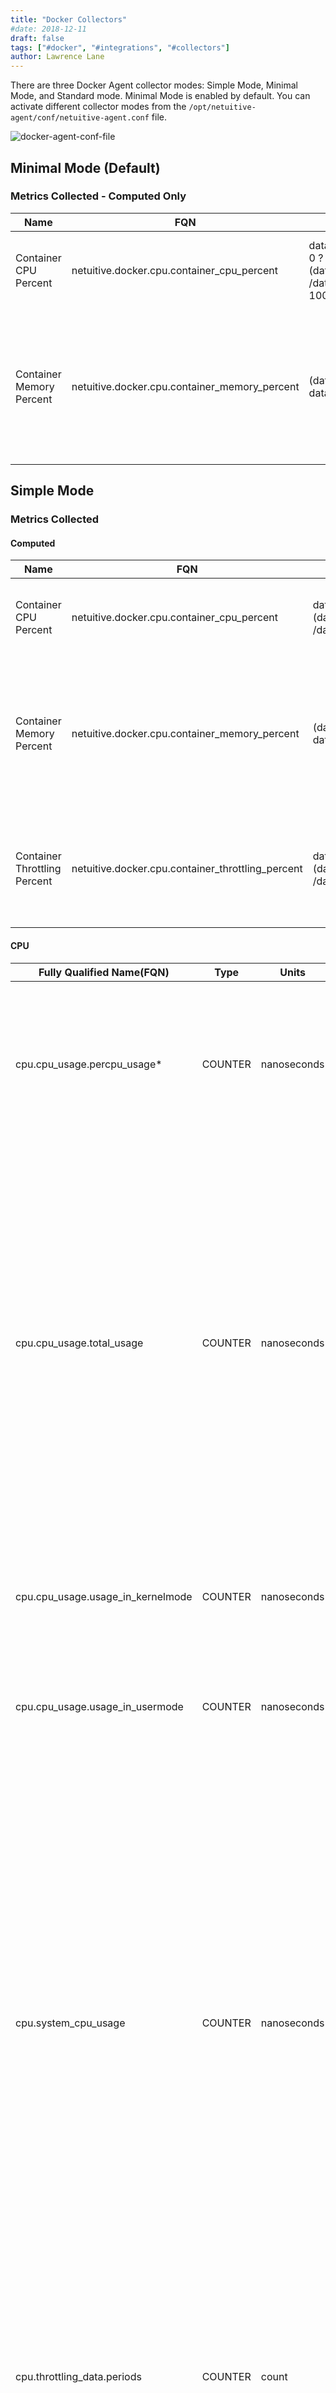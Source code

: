 ```yaml
---
title: "Docker Collectors"
#date: 2018-12-11
draft: false
tags: ["#docker", "#integrations", "#collectors"]
author: Lawrence Lane
---
```

There are three Docker Agent collector modes: Simple Mode, Minimal Mode, and Standard mode. Minimal Mode is enabled by default. You can activate different collector modes from the `/opt/netuitive-agent/conf/netuitive-agent.conf` file.

![docker-agent-conf-file](/images/docker-collectors/docker-agent-conf-file.png)

## Minimal Mode (Default)

### Metrics Collected - Computed Only

| Name                     | FQN                                           | Computation                                                                                                                         | Units   | Min | Max | BASE | CORR | Description                                                                                            |
|--------------------------|-----------------------------------------------|-------------------------------------------------------------------------------------------------------------------------------------|---------|-----|-----|------|------|--------------------------------------------------------------------------------------------------------|
| Container CPU Percent    | netuitive.docker.cpu.container_cpu_percent    | data[‘cpu.system_cpu_usage’].actual == 0 ? 0 :(data[‘cpu.cpu_usage.total_usage’].actual /data[‘cpu.system_cpu_usage’].actual) * 100 | percent | 0   | 100 | yes  | yes  | The percentage of total CPU being used by the container.                                               |
| Container Memory Percent | netuitive.docker.cpu.container_memory_percent | (data[‘memory.usage’].actual / data[‘memory.limit’].actual) * 100                                                                   | percent | 0   | 100 | yes  | yes  | The amount of memory in use by the container, expressed as a percentage of the memory available to it. |

## Simple Mode

### Metrics Collected

#### Computed
| Name                         | FQN                                               | Computation                                                                                                                                                   | Units   | Min | Max | BASE | CORR | Description                                                                                            |
|------------------------------|---------------------------------------------------|---------------------------------------------------------------------------------------------------------------------------------------------------------------|---------|-----|-----|------|------|--------------------------------------------------------------------------------------------------------|
| Container CPU Percent        | netuitive.docker.cpu.container_cpu_percent        | data[‘cpu.system_cpu_usage’].actual == 0 ? 0 :(data[‘cpu.cpu_usage.total_usage’].actual /data[‘cpu.system_cpu_usage’].actual) * 100                           | percent | 0   | 100 | yes  | yes  | The percentage of total CPU being used by the container.                                               |
| Container Memory Percent     | netuitive.docker.cpu.container_memory_percent     | (data[‘memory.usage’].actual / data[‘memory.limit’].actual) * 100                                                                                             | percent | 0   | 100 | yes  | yes  | The amount of memory in use by the container, expressed as a percentage of the memory available to it. |
| Container Throttling Percent | netuitive.docker.cpu.container_throttling_percent | data[‘cpu.throttling_data.periods’].actual == 0 ? 0 :(data[‘cpu.throttling_data.throttled_periods’].actual /data[‘cpu.throttling_data.periods’].actual) * 100 | percent | 0   | 100 | yes  | yes  | The percentage of periods that the container spent having its CPU usage throttled.                     |

#### CPU

| Fully Qualified Name(FQN) | Type | Units | Statistic* | BASE | CORR | Description |
|---------------------------------------|---------|-------------|------------|------|------|-------------------------------------------------------------------------------------------------------------------------------------------------------------------------------------------------------------------------------------------------------------------------------------------------------------------------------------------------------------------------------------------------------------------------------------------------------------------------------------------|
| cpu.cpu_usage.percpu_usage* | COUNTER | nanoseconds |  | yes | no | Each CPU has a separate metric which tracks the number of nanoseconds that that specific CPU has been used since the container was started. |
| cpu.cpu_usage.total_usage | COUNTER | nanoseconds |  | yes | no | This metric is the sum of all of the per-CPU usage metrics. Thus, it represents the total number of nanoseconds that all CPUs have been in use since the container was started. It is important to bear in mind that there could be overlap. In other words, if this metric shows 10 seconds of CPU usage, it could be that both CPUs were busy for the same 5 seconds of time. |
| cpu.cpu_usage.usage_in_kernelmode | COUNTER | nanoseconds |  | yes | no | This is the number of nanoseconds of total_usage that was spent on kernel (OS) level threads. |
| cpu.cpu_usage.usage_in_usermode | COUNTER | nanoseconds |  | yes | no | This is the number of nanoseconds of total_usage that was spent on user threads. |
| cpu.system_cpu_usage | COUNTER | nanoseconds |  | yes | no | This metric is a little confusing, as it is the number of nanseconds used by the host since the host started; however, it is the sum of all CPU metrics, including idle, so it should be increasing at a constant rate. Put another way, when doing the deltas between intervals, the value should always be equal to the interval length times the number of CPUs. In practice, the number is always a bit less than this and experiences variations, possibly due to measurement error. |
| cpu.throttling_data.periods | COUNTER | count |  | yes | no | The number of “periods” during which the CPU for the container could have been thottled. If throttling is not enabled for the container, this value will always be 0. |
| cpu.throttling_data.throttled_periods | COUNTER | count |  | no | no | The number of “periods” during which the CPU for the container actuallywas thottled. If throttling is not enabled for the container, this value will always be 0. In all cases, this value will be less than or equal to the periods metric. |
| cpu.throttling_data.throttled_time | COUNTER | count |  | no | no | “The amount of time in nanoseconds taht the container has spent being throttled.” |

#### Memory

| Fully Qualified Name(FQN) | Type | Units | Statistic* | BASE | CORR | Description |
|----------------------------------|---------|-------|------------|------|------|-------------------------------------------------------------|
| memory.limit | GAUGE | bytes | average | no | no | The total amount of memory available to the container. |
| memory.max_usage | GAUGE | bytes | average | no | no | The maxiumum amount of memory the container has ever used. |
| memory.stats.active_anon | GAUGE | bytes | average | no | no |  |
| memory.stats.active_file | GAUGE | bytes | average | no | no |  |
| memory.stats.inactive_anon | GAUGE | bytes | average | no | no |  |
| memory,stats.inactive_file | GAUGE | bytes | average | no | no |  |
| memory.stats.mapped_file | GAUGE | bytes | average | no | no |  |
| memory.stats.total_active_anon | GAUGE | bytes | average | yes | no |  |
| memory.stats.total_active_file | GAUGE | bytes | average | no | no |  |
| memory.stats_total_cache | GAUGE | bytes | average | no | no |  |
| memory.stats.total_inactive_anon | GAUGE | bytes | average | no | no |  |
| memory.stats.total_inactive_file | GAUGE | bytes | average | no | no |  |
| memory.stats.total_mapped_file | GAUGE | bytes | average | no | no |  |
| memory.stats.total_pgpgin | COUNTER | bytes |  | yes | no |  |
| memory.stats.total_pgpgout | COUNTER | bytes |  | yes | no |  |
| memory.stats.total_rss | GAUGE | bytes | average | yes | no |  |
| memory.stats.total_unevictable | GAUGE | bytes | average | no | no |  |
| memory.usage | GAUGE | bytes | average | yes | no | The amount of memory currently being used by the container. |
| memory.stats.total_rss_huge | GAUGE | bytes | average | yes | no |  |
| memory.stats.total_writeback | GAUGE | bytes | average | yes | no |  |

#### Network

| Fully Qualified Name(FQN) | Type | Units | Statistic* | BASE | CORR | Description |
|---------------------------|------|-------|------------|------|------|-------------|
| network.eth0.rx_bytes |  |  |  |  |  |  |
| network.eth0.rx_dropped |  |  |  |  |  |  |
| network.eth0.rx_errors |  |  |  |  |  |  |
| network.eth0.rx_packets |  |  |  |  |  |  |
| network.eth0.tx_bytes |  |  |  |  |  |  |
| network.eth0.tx_dropped |  |  |  |  |  |  |
| network.eth0.tx_errors |  |  |  |  |  |  |
| network.eth0.tx_packets |  |  |  |  |  |  |

## Standard Mode

See our [docker metrics][1] pages for a list of all metrics ingested by Standard Mode.

[1]: /integrations/docker/docker-metrics
